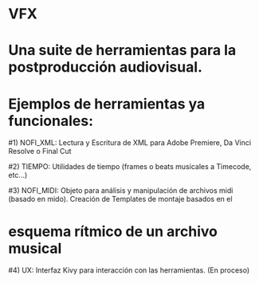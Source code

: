 # VFX
# Una suite de herramientas para la postproducción audiovisual.

# Ejemplos de herramientas ya funcionales: 

#1) NOFI_XML: Lectura y Escritura de XML para Adobe Premiere, Da Vinci Resolve o Final Cut

#2) TIEMPO: Utilidades de tiempo (frames o beats musicales a Timecode, etc...)

#3) NOFI_MIDI: Objeto para análisis y manipulación de archivos midi (basado en mido). Creación de Templates de montaje basados en el
#              esquema rítmico de un archivo musical

#4) UX: Interfaz Kivy para interacción con las herramientas. (En proceso)
